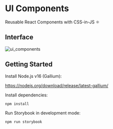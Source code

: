 # UI Components

Reusable React Components with CSS-in-JS ⚛️

## Interface

![ui_components](images/ui-components.gif)

## Getting Started

Install Node.js v16 (Gallium):

https://nodejs.org/download/release/latest-gallium/

Install dependencies:

```shell script
npm install
```

Run Storybook in development mode:

```shell script
npm run storybook
```
